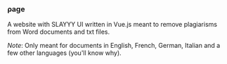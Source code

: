 ### ρage

A website with SLAYYY UI written in Vue.js meant to remove plagiarisms from Word documents and txt files.

*Note*: Only meant for documents in English, French, German, Italian and a few other languages (you'll know why).
